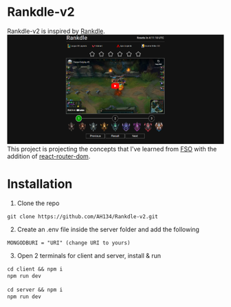 # Rankdle-v2

Rankdle-v2 is inspired by [Rankdle](https://rankdle.com/).
![Image 1](image.png)
This project is projecting the concepts that I've learned from [FSO](https://fullstackopen.com/en/) with the addition of [react-router-dom](https://reactrouter.com/en/main).

# Installation

1. Clone the repo

```
git clone https://github.com/AH134/Rankdle-v2.git
```

2. Create an .env file inside the server folder and add the following

```
MONGODBURI = "URI" (change URI to yours)
```

3. Open 2 terminals for client and server, install & run

```
cd client && npm i
npm run dev

cd server && npm i
npm run dev
```
